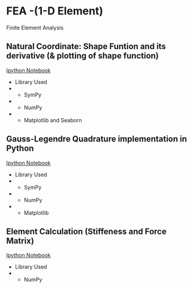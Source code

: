 # FEA -(1-D Element)
Finite Element Analysis
## Natural Coordinate: Shape Funtion and its derivative (& plotting of shape function)
[Ipython Notebook](https://github.com/iampramodyadav/FEA/blob/main/Shape_Function.ipynb)
* Library Used
*  * SymPy
*  * NumPy
*  * Matplotlib and Seaborn


## Gauss-Legendre Quadrature implementation in Python
[Ipython Notebook](https://github.com/iampramodyadav/FEA/blob/main/Gauss_Legendre_Quadrature.ipynb)
* Library Used
*  * SymPy
*  * NumPy
*  * Matplotlib

## Element Calculation (Stiffeness and Force Matrix)
[Ipython Notebook](https://github.com/iampramodyadav/FEA/blob/main/FEA_1D_Element.ipynb)
* Library Used
*  * NumPy
